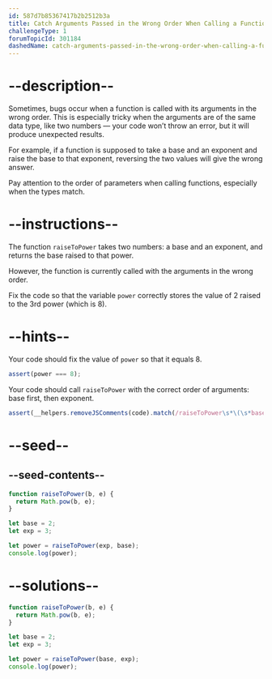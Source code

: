 ```yaml
---
id: 587d7b85367417b2b2512b3a
title: Catch Arguments Passed in the Wrong Order When Calling a Function
challengeType: 1
forumTopicId: 301184
dashedName: catch-arguments-passed-in-the-wrong-order-when-calling-a-function
---
```


# --description--

Sometimes, bugs occur when a function is called with its arguments in the wrong order. This is especially tricky when the arguments are of the same data type, like two numbers — your code won’t throw an error, but it will produce unexpected results.

For example, if a function is supposed to take a base and an exponent and raise the base to that exponent, reversing the two values will give the wrong answer.

Pay attention to the order of parameters when calling functions, especially when the types match.

# --instructions--

The function `raiseToPower` takes two numbers: a base and an exponent, and returns the base raised to that power.

However, the function is currently called with the arguments in the wrong order.

Fix the code so that the variable `power` correctly stores the value of 2 raised to the 3rd power (which is 8).

# --hints--

Your code should fix the value of `power` so that it equals 8.

```js
assert(power === 8);
```

Your code should call `raiseToPower` with the correct order of arguments: base first, then exponent.

```js
assert(__helpers.removeJSComments(code).match(/raiseToPower\s*\(\s*base\s*,\s*exp\s*\)/));
```

# --seed--

## --seed-contents--

```js
function raiseToPower(b, e) {
  return Math.pow(b, e);
}

let base = 2;
let exp = 3;

let power = raiseToPower(exp, base);
console.log(power);
```

# --solutions--

```js
function raiseToPower(b, e) {
  return Math.pow(b, e);
}

let base = 2;
let exp = 3;

let power = raiseToPower(base, exp);
console.log(power);
```
